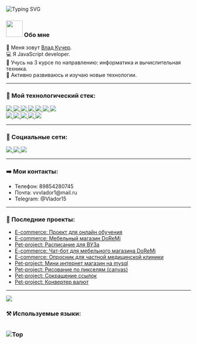 ![Typing SVG](https://readme-typing-svg.herokuapp.com?color=%2336BCF7&lines=Добро+пожаловать!) 

<h3>
 <img src="https://github.com/TheDudeThatCode/TheDudeThatCode/blob/master/Assets/Developer.gif" width="45px"> Обо мне  
</h3> 

👨 Меня зовут <a href="https://vk.com/c_o_d_e_r" target="_blank">Влад Кучер</a>.  
💻 Я JavaScript developer.   
💼 Учусь на 3 курсе по направлению: информатика и вычислительная техника.   
 🚀 Активно развиваюсь и изучаю новые технологии.  
<hr>

<h3>🔧 Мой технологический стек: </h3>
<p>
  <a href="https://html.com/" target="_blank">
    <img src="https://img.shields.io/badge/HTML-E34F26?style=for-the-badge&logo=HTML5&logoColor=white">
  </a>
  <a href="https://www.w3schools.com/css/" target="_blank">
    <img src="https://img.shields.io/badge/CSS-1572B6?style=for-the-badge&logo=CSS3&logoColor=white">
  </a>
  <a href="https://www.javascript.com/" target="_blank">
    <img src="https://img.shields.io/badge/JavaScript-323330?style=for-the-badge&logo=javascript&logoColor=F7DF1E">
  </a>
  <a href="https://nodejs.org/en/" target="_blank">
    <img src="https://img.shields.io/badge/NODE.JS-339933?style=for-the-badge&logo=Node.js&logoColor=white">
  </a>
  <a href="https://www.json.org/json-en.html" target="_blank">
    <img src="https://img.shields.io/badge/JSON-000000?style=for-the-badge&logo=JSON&logoColor=white">
  </a> 
  <a href="https://code.visualstudio.com/" target="_blank">
    <img src="https://img.shields.io/badge/VS%20Code-007ACC?&style=for-the-badge&logo=visual-studio-code&logoColor=white">
  </a>
  <a href="https://www.google.com/intl/en_in/chrome/" target="_blank">
    <img src="https://img.shields.io/badge/google%20chrome-4285F4?&style=for-the-badge&logo=google%20chrome&logoColor=white">
  </a>
  <br>
  <a href="https://socket.io/" target="_blank">
    <img src="https://img.shields.io/badge/socket.io-12976e?&style=for-the-badge&logo=socket.io&logoColor=white">
  </a> 
  <a href="https://expressjs.com/" target="_blank">
    <img src="https://img.shields.io/badge/express.js-000000?&style=for-the-badge&logo=Express&logoColor=white">
  </a>
  <a href="https://www.mongodb.com/" target="_blank">
    <img src="https://img.shields.io/badge/mongodb-3a7c4a.svg?&style=for-the-badge&logo=mongodb&logoColor=white">
  </a> 
  <a href="https://reactjs.org/" target="_blank">
    <img src="https://img.shields.io/badge/react-007AFF.svg?&style=for-the-badge&logo=react&logoColor=white">
  </a> 
  <a href="https://redux.js.org/" target="_blank">
    <img src="https://img.shields.io/badge/redux-7632BC.svg?&style=for-the-badge&logo=redux&logoColor=white">
  </a> 
</p>
<hr>

<h3> 🤝 Социальные сети: </h3>
<p>
  <a href="https://vk.com/c_o_d_e_r" target="_blank">
    <img src="https://img.shields.io/badge/vk-146bc2?&style=for-the-badge&logo=vk&logoColor=white">
  </a>
  <a href="https://wa.me/79854280745" target="_blank">
    <img src="https://img.shields.io/badge/WhatsApp-12976e?&style=for-the-badge&logo=whatsapp&logoColor=white">
  </a>
  <a href="mailto:vvvlador1@mail.ru" target="_blank">
    <img src="https://img.shields.io/badge/mail.ru-005ff9?&style=for-the-badge&logo=mail.ru&logoColor=white">
  </a> 
</p>
<hr>

<h3> ➡️ Мои контакты: </h3>
<ul>
 <li>Телефон: 89854280745</li>
 <li>Почта: vvvlador1@mail.ru</li> 
 <li>Telegram: @Vlador15</li>
</ul>
<hr>

<h3> 📕 Последние проекты: </h3>
<ul>
 <li>
  <a href="https://github.com/Vlador15/learning-project" target="_blank">E-commerce: Проект для онлайн обучения</a>
 </li>
 <li>
  <a href="https://github.com/Vlador15/shop-doremi" target="_blank">E-commerce: Мебельный магазин DoReMi</a>
 </li>
 <li>
  <a href="https://github.com/Vlador15/timetable" target="_blank">Pet-project: Расписание для ВУЗа</a> 
 </li>
 <li>
  <a href="https://github.com/Vlador15/vk-chat-bot-for-doremi" target="_blank">E-commerce: Чат-бот для мебельного магазина DoReMi</a>
 </li>
 <li>
  <a href="https://github.com/Vlador15/med-quiz" target="_blank">E-commerce: Опросник для частной медицинской клиники</a>
 </li> 
 <li>
  <a href="https://github.com/Vlador15/mini-shop-mysql" target="_blank">Pet-project: Мини интернет магазин на mysql</a> 
 </li>
 <li>
  <a href="https://github.com/Vlador15/pixel" target="_blank">Pet-project: Рисование по пикселям (canvas)</a> 
 </li>
 <li>
  <a href="https://github.com/Vlador15/short-url" target="_blank">Pet-project: Сокращение ссылок</a>
 </li>
 <li>
  <a href="https://github.com/Vlador15/currency-converter" target="_blank">Pet-project: Конвертер валют</a>
 </li>
</ul>
<hr>

![](https://komarev.com/ghpvc/?username=vlador15&color=blueviolet)
 
<h3> ⚒ Используемые языки: </3>   
<br>
<br>
 
![Top](https://github-readme-stats.vercel.app/api/top-langs/?username=vlador15&layout=compact)  
